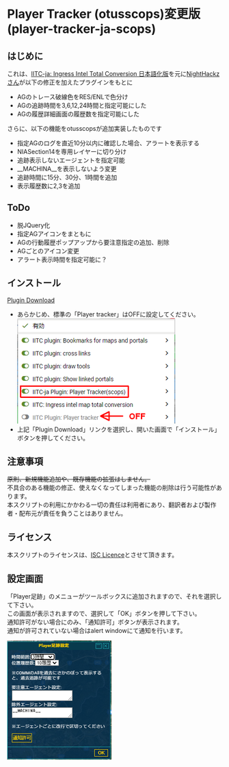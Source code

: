 # Player Tracker (otusscops)変更版(player-tracker-ja-scops)

## はじめに
これは、[IITC-ja: Ingress Intel Total Conversion 日本語化版](https://ingress.love/iitc-ja/)を元に[NightHackzさん](https://github.com/NightHackzz/player-tracker-nhz)が以下の修正を加えたプラグインをもとに <br> 
- AGのトレース破線色をRES/ENLで色分け
- AGの追跡時間を3,6,12,24時間と指定可能にした
- AGの履歴詳細画面の履歴数を指定可能にした

さらに、以下の機能をotusscopsが追加実装したものです
- 指定AGのログを直近10分以内に確認した場合、アラートを表示する
- NIASection14を専用レイヤーに切り分け
- 追跡表示しないエージェントを指定可能
- __MACHINA__を表示しないよう変更
- 追跡時間に15分、30分、1時間を追加
- 表示履歴数に2,3を追加

## ToDo
- 脱JQuery化
- 指定AGアイコンをまともに
- AGの行動履歴ポップアップから要注意指定の追加、削除
- AGごとのアイコン変更
- アラート表示時間を指定可能に？

## インストール
[Plugin Download](https://github.com/otus-scops/player-tracker-scops/raw/master/iitc-plugin-player-activity-tracker-scops.user.js) <br>

- あらかじめ、標準の「Player tracker」はOFFに設定してください。<br>
![設定画面](fig1-selection.png)<br>
- 上記「Plugin Download」リンクを選択し、開いた画面で「インストール」ボタンを押してください。<br>



## 注意事項
~~原則、新規機能追加や、既存機能の拡張はしません。~~<br>
不具合のある機能の修正、使えなくなってしまった機能の削除は行う可能性があります。<br>
本スクリプトの利用にかかわる一切の責任は利用者にあり、翻訳者および製作者・配布元が責任を負うことはありません。<br>

## ライセンス
本スクリプトのライセンスは、[ISC Licence](https://www.isc.org/downloads/software-support-policy/isc-license/)とさせて頂きます。

## 設定画面
「Player足跡」のメニューがツールボックスに追加されますので、それを選択して下さい。<br>
この画面が表示されますので、選択して「OK」ボタンを押して下さい。<br>
通知許可がない場合にのみ、「通知許可」ボタンが表示されます。<br>
通知が許可されていない場合はalert windowにて通知を行います。<br>


![オプション](fig2-dialog.png)
